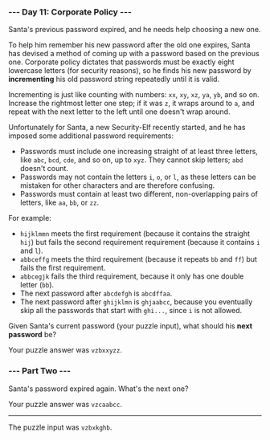 ### --- Day 11: Corporate Policy ---

Santa's previous password expired, and he needs help choosing a new one.

To help him remember his new password after the old one expires, Santa has devised a method of coming up with a password based on the previous one. Corporate policy dictates that passwords must be exactly eight lowercase letters (for security reasons), so he finds his new password by __incrementing__ his old password string repeatedly until it is valid.

Incrementing is just like counting with numbers: `xx`, `xy`, `xz`, `ya`, `yb`, and so on. Increase the rightmost letter one step; if it was `z`, it wraps around to `a`, and repeat with the next letter to the left until one doesn't wrap around.

Unfortunately for Santa, a new Security-Elf recently started, and he has imposed some additional password requirements:

- Passwords must include one increasing straight of at least three letters, like `abc`, `bcd`, `cde`, and so on, up to `xyz`. They cannot skip letters; `abd` doesn't count.
- Passwords may not contain the letters `i`, `o`, or `l`, as these letters can be mistaken for other characters and are therefore confusing.
- Passwords must contain at least two different, non-overlapping pairs of letters, like `aa`, `bb`, or `zz`.

For example:

- `hijklmmn` meets the first requirement (because it contains the straight `hij`) but fails the second requirement requirement (because it contains `i` and `l`).
- `abbceffg` meets the third requirement (because it repeats `bb` and `ff`) but fails the first requirement.
- `abbcegjk` fails the third requirement, because it only has one double letter (`bb`).
- The next password after `abcdefgh` is `abcdffaa`.
- The next password after `ghijklmn` is `ghjaabcc`, because you eventually skip all the passwords that start with `ghi...`, since `i` is not allowed.

Given Santa's current password (your puzzle input), what should his __next password__ be?

Your puzzle answer was `vzbxxyzz`.

### --- Part Two ---

Santa's password expired again. What's the next one?

Your puzzle answer was `vzcaabcc`.

___

The puzzle input was `vzbxkghb`.

